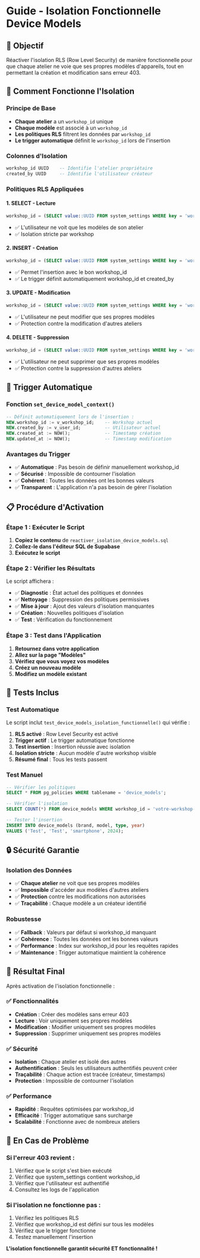# Guide - Isolation Fonctionnelle Device Models

## 🎯 Objectif
Réactiver l'isolation RLS (Row Level Security) de manière fonctionnelle pour que chaque atelier ne voie que ses propres modèles d'appareils, tout en permettant la création et modification sans erreur 403.

## 🔧 Comment Fonctionne l'Isolation

### Principe de Base
- **Chaque atelier** a un `workshop_id` unique
- **Chaque modèle** est associé à un `workshop_id`
- **Les politiques RLS** filtrent les données par `workshop_id`
- **Le trigger automatique** définit le `workshop_id` lors de l'insertion

### Colonnes d'Isolation
```sql
workshop_id UUID    -- Identifie l'atelier propriétaire
created_by UUID     -- Identifie l'utilisateur créateur
```

### Politiques RLS Appliquées

#### 1. **SELECT** - Lecture
```sql
workshop_id = (SELECT value::UUID FROM system_settings WHERE key = 'workshop_id' LIMIT 1)
```
- ✅ L'utilisateur ne voit que les modèles de son atelier
- ✅ Isolation stricte par workshop

#### 2. **INSERT** - Création
```sql
workshop_id = (SELECT value::UUID FROM system_settings WHERE key = 'workshop_id' LIMIT 1)
```
- ✅ Permet l'insertion avec le bon workshop_id
- ✅ Le trigger définit automatiquement workshop_id et created_by

#### 3. **UPDATE** - Modification
```sql
workshop_id = (SELECT value::UUID FROM system_settings WHERE key = 'workshop_id' LIMIT 1)
```
- ✅ L'utilisateur ne peut modifier que ses propres modèles
- ✅ Protection contre la modification d'autres ateliers

#### 4. **DELETE** - Suppression
```sql
workshop_id = (SELECT value::UUID FROM system_settings WHERE key = 'workshop_id' LIMIT 1)
```
- ✅ L'utilisateur ne peut supprimer que ses propres modèles
- ✅ Protection contre la suppression d'autres ateliers

## 🚀 Trigger Automatique

### Fonction `set_device_model_context()`
```sql
-- Définit automatiquement lors de l'insertion :
NEW.workshop_id := v_workshop_id;    -- Workshop actuel
NEW.created_by := v_user_id;         -- Utilisateur actuel
NEW.created_at := NOW();             -- Timestamp création
NEW.updated_at := NOW();             -- Timestamp modification
```

### Avantages du Trigger
- ✅ **Automatique** : Pas besoin de définir manuellement workshop_id
- ✅ **Sécurisé** : Impossible de contourner l'isolation
- ✅ **Cohérent** : Toutes les données ont les bonnes valeurs
- ✅ **Transparent** : L'application n'a pas besoin de gérer l'isolation

## 📋 Procédure d'Activation

### Étape 1 : Exécuter le Script
1. **Copiez le contenu** de `reactiver_isolation_device_models.sql`
2. **Collez-le dans l'éditeur SQL de Supabase**
3. **Exécutez le script**

### Étape 2 : Vérifier les Résultats
Le script affichera :
- ✅ **Diagnostic** : État actuel des politiques et données
- ✅ **Nettoyage** : Suppression des politiques permissives
- ✅ **Mise à jour** : Ajout des valeurs d'isolation manquantes
- ✅ **Création** : Nouvelles politiques d'isolation
- ✅ **Test** : Vérification du fonctionnement

### Étape 3 : Test dans l'Application
1. **Retournez dans votre application**
2. **Allez sur la page "Modèles"**
3. **Vérifiez que vous voyez vos modèles**
4. **Créez un nouveau modèle**
5. **Modifiez un modèle existant**

## 🧪 Tests Inclus

### Test Automatique
Le script inclut `test_device_models_isolation_functionnelle()` qui vérifie :

1. **RLS activé** : Row Level Security est activé
2. **Trigger actif** : Le trigger automatique fonctionne
3. **Test insertion** : Insertion réussie avec isolation
4. **Isolation stricte** : Aucun modèle d'autre workshop visible
5. **Résumé final** : Tous les tests passent

### Test Manuel
```sql
-- Vérifier les politiques
SELECT * FROM pg_policies WHERE tablename = 'device_models';

-- Vérifier l'isolation
SELECT COUNT(*) FROM device_models WHERE workshop_id = 'votre-workshop-id';

-- Tester l'insertion
INSERT INTO device_models (brand, model, type, year) 
VALUES ('Test', 'Test', 'smartphone', 2024);
```

## 🔒 Sécurité Garantie

### Isolation des Données
- ✅ **Chaque atelier** ne voit que ses propres modèles
- ✅ **Impossible** d'accéder aux modèles d'autres ateliers
- ✅ **Protection** contre les modifications non autorisées
- ✅ **Traçabilité** : Chaque modèle a un créateur identifié

### Robustesse
- ✅ **Fallback** : Valeurs par défaut si workshop_id manquant
- ✅ **Cohérence** : Toutes les données ont les bonnes valeurs
- ✅ **Performance** : Index sur workshop_id pour les requêtes rapides
- ✅ **Maintenance** : Trigger automatique maintient la cohérence

## 🎯 Résultat Final

Après activation de l'isolation fonctionnelle :

### ✅ Fonctionnalités
- **Création** : Créer des modèles sans erreur 403
- **Lecture** : Voir uniquement ses propres modèles
- **Modification** : Modifier uniquement ses propres modèles
- **Suppression** : Supprimer uniquement ses propres modèles

### ✅ Sécurité
- **Isolation** : Chaque atelier est isolé des autres
- **Authentification** : Seuls les utilisateurs authentifiés peuvent créer
- **Traçabilité** : Chaque action est tracée (créateur, timestamps)
- **Protection** : Impossible de contourner l'isolation

### ✅ Performance
- **Rapidité** : Requêtes optimisées par workshop_id
- **Efficacité** : Trigger automatique sans surcharge
- **Scalabilité** : Fonctionne avec de nombreux ateliers

## 🚨 En Cas de Problème

### Si l'erreur 403 revient :
1. Vérifiez que le script s'est bien exécuté
2. Vérifiez que system_settings contient workshop_id
3. Vérifiez que l'utilisateur est authentifié
4. Consultez les logs de l'application

### Si l'isolation ne fonctionne pas :
1. Vérifiez les politiques RLS
2. Vérifiez que workshop_id est défini sur tous les modèles
3. Vérifiez que le trigger fonctionne
4. Testez manuellement l'insertion

**L'isolation fonctionnelle garantit sécurité ET fonctionnalité !**
